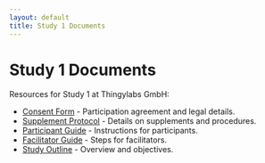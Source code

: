 ```yaml
---
layout: default
title: Study 1 Documents
---
```


<!-- docs/index.md -->
# Study 1 Documents

Resources for Study 1 at Thingylabs GmbH:

- [Consent Form](/thingylabs-performance-initiative/docs/s1-consent-form) - Participation agreement and legal details.
- [Supplement Protocol](/thingylabs-performance-initiative/docs/s1-supplement-protocol) - Details on supplements and procedures.
- [Participant Guide](/thingylabs-performance-initiative/docs/s1-participant-guide) - Instructions for participants.
- [Facilitator Guide](/thingylabs-performance-initiative/docs/s1-facilitator-guide) - Steps for facilitators.
- [Study Outline](/thingylabs-performance-initiative/docs/s1-outline) - Overview and objectives.
